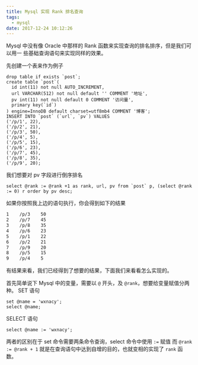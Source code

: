 ```yaml
---
title: Mysql 实现 Rank 排名查询
tags:
  - mysql
date: 2017-12-24 10:12:26
---
```



Mysql 中没有像 Oracle 中那样的 Rank 函数来实现查询的排名排序，但是我们可以用一
些基础查询语句来实现同样的效果。

<!-- more -->
先创建一个表来作为例子
```mysql
drop table if exists `post`;
create table `post`(
  id int(11) not null AUTO_INCREMENT,
  url VARCHAR(512) not null default '' COMMENT '地址',
  pv int(11) not null default 0 COMMENT '访问量',
  primary key(`id`)
) engine=InnoDB default charset=utf8mb4 COMMENT '博客';
INSERT INTO `post` (`url`, `pv`) VALUES
('/p/1', 22),
('/p/2', 21),
('/p/3', 50),
('/p/4', 5),
('/p/5', 15),
('/p/6', 23),
('/p/7', 45),
('/p/8', 35),
('/p/9', 20);
```
我们想要对 pv 字段进行倒序排名
```mysql
select @rank := @rank +1 as rank, url, pv from `post` p, (select @rank := 0) r order by pv desc;
```
如果你按照我上边的语句执行，你会得到如下的结果
```bash
1    /p/3    50
2    /p/7    45
3    /p/8    35
4    /p/6    23
5    /p/1    22
6    /p/2    21
7    /p/9    20
8    /p/5    15
9    /p/4    5
```
有结果来看，我们已经得到了想要的结果，下面我们来看看怎么实现的。

首先简单说下 Mysql 中的变量，需要以 `@` 开头，及 `@rank`，想要给变量赋值分两种。
SET 语句
```mysql
set @name = 'wxnacy';
select @name;
```
SELECT 语句
```mysql
select @name := 'wxnacy';
```
两者的区别在于 set 命令需要两条命令查询，select 命令中使用 `:=` 赋值
而 `@rank := @rank + 1` 就是在查询语句中达到自增的目的，也就变相的实现了 `rank` 函数。
